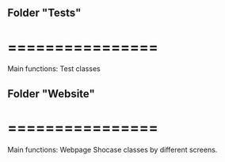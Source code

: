## Folder "Tests"
# ================
Main functions:
Test classes

## Folder "Website"
# ================
Main functions:
Webpage
Shocase classes by different screens.